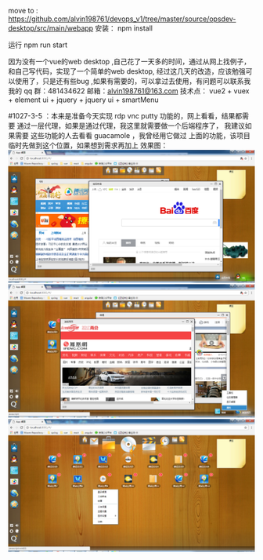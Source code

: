 move to : https://github.com/alvin198761/devops_v1/tree/master/source/opsdev-desktop/src/main/webapp
安装：
npm install

运行
npm run start

因为没有一个vue的web desktop ,自己花了一天多的时间，通过从网上找例子，和自己写代码，实现了一个简单的web desktop,
经过这几天的改造，应该勉强可以使用了，只是还有些bug ,如果有需要的，可以拿过去使用，有问题可以联系我
我的 qq 群：481434622
邮箱：alvin198761@163.com
技术点：
vue2 + vuex + element ui + jquery + jquery ui + smartMenu

#1027-3-5 ：本来是准备今天实现 rdp vnc putty 功能的，网上看看，结果都需要 通过一层代理，如果是通过代理，我这里就需要做一个后端程序了，
            我建议如果需要 这些功能的人去看看 guacamole ，我曾经用它做过 上面的功能，该项目临时先做到这个位置，如果想到需求再加上
效果图：
![image](https://github.com/alvin198761/html_js/blob/master/vue_desktop/readme/111.png?raw=true)
![image](https://github.com/alvin198761/html_js/blob/master/vue_desktop/readme/222.png?raw=true)
![image](https://github.com/alvin198761/html_js/blob/master/vue_desktop/readme/333.png?raw=true)


